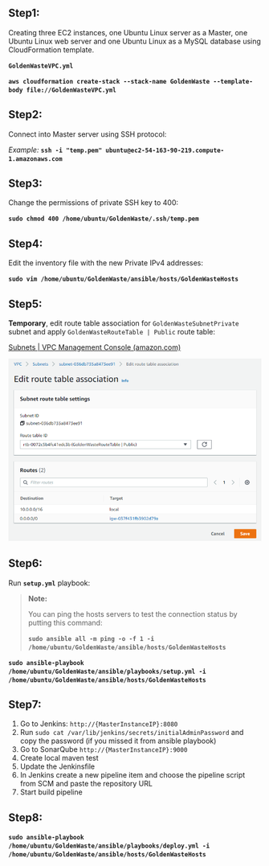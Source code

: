 ## Step1:

Creating three EC2 instances, one Ubuntu Linux server as a Master, one Ubuntu Linux web server and one Ubuntu Linux as a MySQL database using CloudFormation template.

**`GoldenWasteVPC.yml`**

**`aws cloudformation create-stack --stack-name GoldenWaste --template-body file://GoldenWasteVPC.yml`**

## Step2:

Connect into Master server using SSH protocol:

*Example:*
**`ssh -i "temp.pem" ubuntu@ec2-54-163-90-219.compute-1.amazonaws.com`**

## Step3:

Change the permissions of private SSH key to 400:

**`sudo chmod 400 /home/ubuntu/GoldenWaste/.ssh/temp.pem`**

## Step4:

Edit the inventory file with the new Private IPv4 addresses:

**`sudo vim /home/ubuntu/GoldenWaste/ansible/hosts/GoldenWasteHosts`**

## Step5:

**Temporary**, edit route table association for `GoldenWasteSubnetPrivate` subnet and apply `GoldenWasteRouteTable | Public` route table:

[Subnets | VPC Management Console (amazon.com)](https://us-east-1.console.aws.amazon.com/vpc/home?region=us-east-1#subnets:)

![image-20220827003903489](_img/image-20220827003903489.png)

## Step6:

Run **`setup.yml`** playbook:

> **Note:**
>
> You can ping the hosts servers to test the connection status by putting this command:
>
> **`sudo ansible all -m ping -o -f 1 -i /home/ubuntu/GoldenWaste/ansible/hosts/GoldenWasteHosts`**

**`sudo ansible-playbook /home/ubuntu/GoldenWaste/ansible/playbooks/setup.yml -i /home/ubuntu/GoldenWaste/ansible/hosts/GoldenWasteHosts`**


## Step7:

1. Go to Jenkins:
   `http://{MasterInstanceIP}:8080`
2. Run `sudo cat /var/lib/jenkins/secrets/initialAdminPassword` and copy the password (if you missed it from ansible playbook)
3. Go to SonarQube
   `http://{MasterInstanceIP}:9000`
4. Create local maven test
5. Update the Jenkinsfile
6. In Jenkins create a new pipeline item and choose the pipeline script from SCM and paste the repository URL
7. Start build pipeline

## Step8:

**`sudo ansible-playbook /home/ubuntu/GoldenWaste/ansible/playbooks/deploy.yml -i /home/ubuntu/GoldenWaste/ansible/hosts/GoldenWasteHosts`**